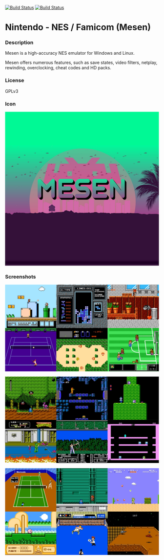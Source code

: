 [![Build Status](https://travis-ci.org/kodi-game/game.libretro.mesen.svg?branch=master)](https://travis-ci.org/kodi-game/game.libretro.mesen)
[![Build Status](https://ci.appveyor.com/api/projects/status/github/kodi-game/game.libretro.mesen?svg=true)](https://ci.appveyor.com/project/kodi-game/game-libretro-mesen)

# Nintendo - NES / Famicom (Mesen)

### Description
Mesen is a high-accuracy NES emulator for Windows and Linux.

Mesen offers numerous features, such as save states, video filters, netplay, rewinding, overclocking, cheat codes and HD packs.

### License
GPLv3

### Icon

![Icon](game.libretro.mesen/resources/icon.png)

### Screenshots

![Screenshot](game.libretro.mesen/resources/screenshot-01.jpg)

![Screenshot](game.libretro.mesen/resources/screenshot-02.jpg)

![Screenshot](game.libretro.mesen/resources/screenshot-03.jpg)


